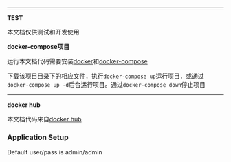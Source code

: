 ***
**TEST**

本文档仅供测试和开发使用

**docker-compose项目**

运行本文档代码需要安装[docker](https://www.runoob.com/docker/docker-tutorial.html)和[docker-compose](https://www.runoob.com/docker/docker-compose.html)

下载该项目目录下的相应文件，执行`docker-compose up`运行项目，或通过`docker-compose up -d`后台运行项目。通过`docker-compose down`停止项目

***

**docker hub**

本文档代码来自[docker hub](https://registry.hub.docker.com/)


### Application Setup
Default user/pass is admin/admin